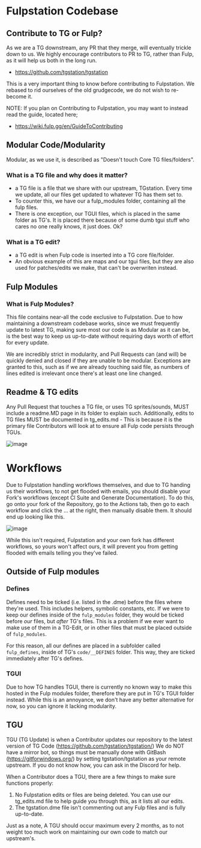 # Fulpstation Codebase

## Contribute to TG or Fulp?

As we are a TG downstream, any PR that they merge, will eventually trickle down to us. We highly encourage contributors to PR to TG, rather than Fulp, as it will help us both in the long run.
- <https://github.com/tgstation/tgstation>

This is a very important thing to know before contributing to Fulpstation. We rebased to rid ourselves of the old grudgecode, we do not wish to re-become it.

NOTE: If you plan on Contributing to Fulpstation, you may want to instead read the guide, located here;
- <https://wiki.fulp.gg/en/GuideToContributing>

## Modular Code/Modularity

Modular, as we use it, is described as "Doesn't touch Core TG files/folders".

### What is a TG file and why does it matter?

- a TG file is a file that we share with our upstream, TGstation. Every time we update, all our files get updated to whatever TG has them set to.
- To counter this, we have our a fulp_modules folder, containing all the fulp files.
- There is one exception, our TGUI files, which is placed in the same folder as TG's. It is placed there because of some dumb tgui stuff who cares no one really knows, it just does. Ok?

### What is a TG edit?

- a TG edit is when Fulp code is inserted into a TG core file/folder.
- An obvious example of this are maps and our tgui files, but they are also used for patches/edits we make, that can't be overwriten instead.

## Fulp Modules

### What is Fulp Modules?

This file contains near-all the code exclusive to Fulpstation.
Due to how maintaining a downstream codebase works, since we must frequently update to latest TG, making sure most our code is as Modular as it can be, is the best way to keep us up-to-date without requiring days worth of effort for every update.

We are incredibly strict in modularity, and Pull Requests can (and will) be quickly denied and closed if they are unable to be modular. Exceptions are granted to this, such as if we are already touching said file, as numbers of lines edited is irrelevant once there's at least one line changed.

## Readme & TG edits

Any Pull Request that touches a TG file, or uses TG sprites/sounds, MUST include a readme.MD page in its folder to explain such.
Additionally, edits to TG files MUST be documented in tg_edits.md - This is because it is the primary file Contributors will look at to ensure all Fulp code persists through TGUs.

![image](https://i.imgur.com/4p3iTRx.jpg)

# Workflows

Due to Fulpstation handling workflows themselves, and due to TG handing us their workflows, to not get flooded with emails, you should disable your Fork's workflows (except Cl Suite and Generate Documentation). To do this, go onto your fork of the Repository, go to the Actions tab, then go to each workflow and click the ... at the right, then manually disable them. It should end up looking like this.

![image](https://i.imgur.com/J8BaqtN.png)

While this isn't required, Fulpstation and your own fork has different workflows, so yours won't affect ours, it will prevent you from getting flooded with emails telling you they've failed.

## Outside of Fulp modules

### Defines

Defines need to be ticked (i.e. listed in the .dme) before the files where they're used. This includes helpers, symbolic constants, etc. If we were to keep our defines inside of the `fulp_modules` folder, they would be ticked before *our* files, but *after* TG's files. This is a problem if we ever want to make use of them in a TG-Edit, or in other files that must be placed outside of `fulp_modules`.

For this reason, all our defines are placed in a subfolder called `fulp_defines`, inside of TG's `code/__DEFINES` folder. This way, they are ticked immediately after TG's defines.

### TGUI

Due to how TG handles TGUI, there is currently no known way to make this hosted in the Fulp modules folder, therefore they are put in TG's TGUI folder instead. While this is an annoyance, we don't have any better alternative for now, so you can ignore it lacking modularity.

## TGU

TGU (TG Update) is when a Contributor updates our repository to the latest version of TG Code (<https://github.com/tgstation/tgstation/>)
We do NOT have a mirror bot, so things must be manually done with GitBash (<https://gitforwindows.org/>) by setting tgstation/tgstation as your remote upstream. If you do not know how, you can ask in the Discord for help.

When a Contributor does a TGU, there are a few things to make sure functions properly:
1) No Fulpstation edits or files are being deleted. You can use our tg_edits.md file to help guide you through this, as it lists all our edits.
2) The tgstation.dme file isn't commenting out any Fulp files and is fully up-to-date.

Just as a note, A TGU should occur maximum every 2 months, as to not weight too much work on maintaining our own code to match our upstream's.
